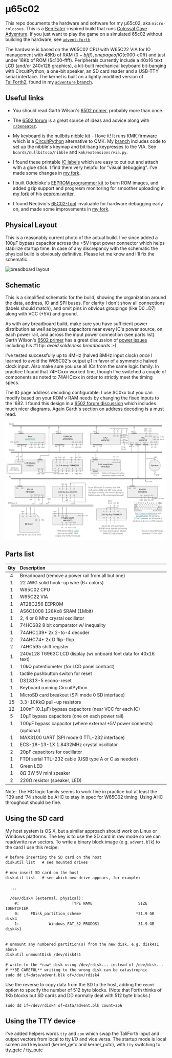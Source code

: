 &micro;65c02
===

This repo documents the hardware and software for my &micro;65c02, aka `micro-colossus`.
This is a [Ben Eater](https://www.youtube.com/@BenEater)-inspired build
that runs [Colossal Cave Adventure](https://en.wikipedia.org/wiki/Colossal_Cave_Adventure).
If you just want to play the game on a simulated 65c02 without building
the hardware, see [`advent-forth`](https://github.com/patricksurry/advent-forth).

The hardware is based on the W65C02 CPU with W65C22 VIA for IO management with
48Kb of RAM ($0-bfff), one page of IO ($c000-c0ff) and just under 16Kb
of ROM ($c100-ffff).
Peripherals currently include a 40x16 text LCD (and/or 240x128 graphics),
a kit-built mechanical keyboard bit-banging with CircuitPython,
a one-bit speaker, an SD card reader and a USB-TTY serial interface.
The kernel is built on a lightly modified version of [TaliForth2](https://github.com/SamCoVT/TaliForth2/),
found in my [`adventure` branch](https://github.com/patricksurry/TaliForth2/tree/adventure).

Useful links
---

- You should read Garth Wilson's [6502 primer](http://wilsonminesco.com/6502primer/),
  probably more than once.

- The [6502 forum](http://forum.6502.org/) is a great source of ideas and advice
    along with [`r/beneater`](https://www.reddit.com/r/beneater/).

- My keyboard is the [nullbits nibble kit](https://nullbits.co/nibble/) - I love it!
  It runs [KMK firmware](https://github.com/KMKfw/kmk_firmware) which is a
  [CircuitPython](https://circuitpython.org/) alternative to QMK.
  My [branch](https://github.com/patricksurry/kmk_firmware/tree/via-shift)
  includes code to set up the nibble's keymap and bit-bang keypresses to the VIA.
  See `boards/nullbitsco/nibble` and `kmk/extensions/via.py`.

- I found these printable [IC labels](https://github.com/klemens-u/ic-label-creator)
  which are easy to cut out and attach with a glue stick.  I find them very helpful
  for "visual debugging".
  I've made some changes in [my fork](https://github.com/patricksurry/ic-label-creator).

- I built Oddbloke's [EEPROM programmer kit](https://danceswithferrets.org/geekblog/?page_id=903)
  to burn ROM images, and added gzip support and progresm monitoring for smoother uploading in
  [my fork](https://github.com/patricksurry/eeprom-writer) of his
  [eeprom-writer](https://github.com/oddblk/eeprom-writer).

- I found Nectivio's [65C02-Tool](https://github.com/Nectivio/65C02-Tool) invaluable for
  hardware debugging early on, and made some improvements in [my fork](https://github.com/patricksurry/65C02-tool).

Physical Layout
---

This is a reasonably current photo of the actual build.
I've since added a 100µF bypass capacitor across the +5V input power connector
which helps stabilize startup time.
In case of any discrepancy with the schematic the physical build is obviously definitive.
Please let me know and I'll fix the schematic.

![breadboard layout](./bb20241014.jpg)

Schematic
---

This is a simplified schematic for the build, showing the organization
around the data, address, IO and SPI buses.   For clarity I don't show all
connections (labels should match), and omit pins in obvious
groupings (like D0...D7) along with VCC (+5V) and ground.

As with any breadboard build, make sure you have sufficient power distribution as
well as bypass capacitors near every IC's power source, on each power rail, and across
the input power connection (see parts list).
Garth Wilson's [6502 primer](http://wilsonminesco.com/6502primer/)
has a great discussion of [power issues](https://wilsonminesco.com/6502primer/construction.html)
including his #1 tip: *avoid solderless breadboards* :-)

I've tested successfully up to 4MHz (halved 8MHz input clock) *once* I learned to
avoid the W65C02's output &phi;1 in favor of a symmetric halved clock input.
Also make sure you use all ICs from the same logic family.
In practice I found that 74HCxxx worked fine, though I've switched a couple
of components as noted to 74AHCxxx in order to strictly meet the timing specs.

The IO page address decoding configurable: I use $C0xx but you can
modify based on your ROM v RAM needs by changing the fixed inputs to the '682.
I found this design in a [6502 forum discussion](http://forum.6502.org/viewtopic.php?p=88176#p88176)
which includes much nicer diagrams.  Again Garth's section on
[address decoding](http://wilsonminesco.com/6502primer/addr_decoding.html)
is a must read.

![schematic](docs/uc-schematic.jpg)

Parts list
---

Qty | Description
:---: | :---
4	| Breadboard (remove a power rail from all but one)
1	| 22 AWG solid hook-up wire (6+ colors)
1	| W65C02 CPU
1	| W65C22 VIA
1	| AT28C256 EEPROM
1   | AS6C1008 128Kx8 SRAM (1Mbit)
1	| 2, 4 or 8 Mhz crystal oscillator
1   | 74HC682 8 bit comparator w/ inequality
1   | 74AHC139* 2x 2-to-4 decoder
2   | 74AHC74* 2x D flip-flop
2   | 74HC595 shift register
1   | 240x128 T6963C LCD display (w/ onboard font data for 40x16 text)
1   | 10kΩ potentiometer (for LCD panel contrast)
1   | tactile pushbutton switch for reset
1   | DS1813-5 econo-reset
1   | Keyboard running CircuitPython
1   | MicroSD card breakout (SPI mode 0 SD interface)
15  | 3.3-10KkΩ pull-up resistors
12  | 100nF (0.1µF) bypass capacitors (near VCC for each IC)
5   | 10µF bypass capacitors (one on each power rail)
1   | 100µF bypass capacitor (where external +5V power connects)
|   | (optional) |
1   | MAX3100 UART (SPI mode 0 TTL-232 interface)
1   | ECS-18-13-1X 1.8432MHz crystal oscillator
2   | 20pF capacitors for oscillator
1   | FTDI serial TTL-232 cable (USB type A or C as needed)
1   | Green LED
1   | 8Ω 3W 5V mini speaker
2   | 220Ω resistor (speaker, LED)

Note: The HC logic family seems to work fine in practice but at least the '139 and '74 should be AHC to stay in spec for W65C02 timing.
Using AHC throughout should be fine.

Using the SD card
---

My host system is OS X, but a similar approach should work on Linux or Windows platforms.
The key is to use the SD card in raw mode so we can read/write raw sectors.  To write
a binary block image (e.g. `advent.blk`) to the card I use this recipe:

```
# before inserting the SD card on the host
diskutil list   # see mounted drives

# now insert SD card on the host
diskutil list   # see which new drive appears, for example:

  ...

  /dev/disk4 (external, physical):
    #:                       TYPE NAME                    SIZE       IDENTIFIER
    0:     FDisk_partition_scheme                        *31.9 GB    disk4
    1:             Windows_FAT_32 PRODOS1                 31.9 GB    disk4s1


# unmount any numbered partition(s) from the new disk, e.g. disk4s1 above
diskutil unmountDisk /dev/disk4s1

# write to the *raw* disk using /dev/rdisk... instead of /dev/disk...
# **BE CAREFUL** writing to the wrong disk can be catastrophic
sudo dd if=data/advent.blk of=/dev/rdisk4
```

Use the reverse to copy data from the SD to the host, adding the `count` option
to specify the number of 512 byte blocks.  (Note that Forth thinks of 1Kb blocks
but SD cards and DD normally deal with 512 byte blocks.)

```
sudo dd if=/dev/rdisk4 of=data/advent.blk count=256
```

Using the TTY device
---

I've added helpers words `tty` and `con` which swap the TaliForth input and output vectors
from local to tty I/O and vice versa.  The startup mode is local screen and keyboard 
(kernel_getc and kernel_putc), with `tty` switching to tty_getc / tty_putc
